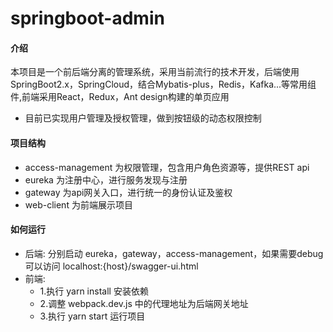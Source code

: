 # springboot-admin

#### 介绍
本项目是一个前后端分离的管理系统，采用当前流行的技术开发，后端使用SpringBoot2.x，SpringCloud，结合Mybatis-plus，Redis，Kafka...等常用组件,前端采用React，Redux，Ant design构建的单页应用

* 目前已实现用户管理及授权管理，做到按钮级的动态权限控制

#### 项目结构
* access-management 为权限管理，包含用户角色资源等，提供REST api
* eureka 为注册中心，进行服务发现与注册
* gateway 为api网关入口，进行统一的身份认证及鉴权
* web-client 为前端展示项目

#### 如何运行
* 后端:
       分别启动 eureka，gateway，access-management，如果需要debug可以访问 localhost:{host}/swagger-ui.html
* 前端:  
    * 1.执行 yarn install 安装依赖  
    * 2.调整 webpack.dev.js 中的代理地址为后端网关地址
    * 3.执行 yarn start 运行项目
